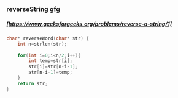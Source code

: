 ### reverseString gfg 
##### [https://www.geeksforgeeks.org/problems/reverse-a-string/1]

```c
char* reverseWord(char* str) {
    int n=strlen(str);
    
    for(int i=0;i<n/2;i++){
        int temp=str[i];
        str[i]=str[n-i-1];
        str[n-i-1]=temp;
    }
    return str;
}
```

